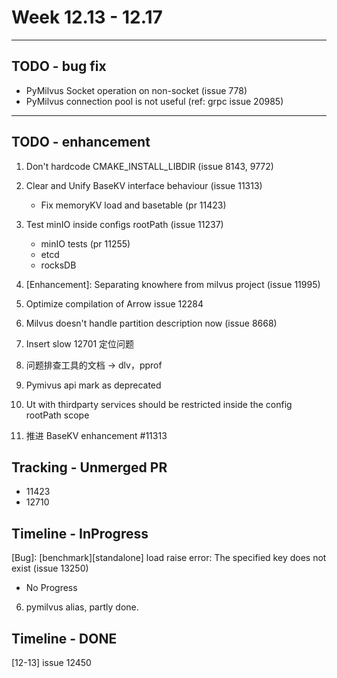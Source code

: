 # Week 12.13 - 12.17

---
## TODO - bug fix
- PyMilvus Socket operation on non-socket (issue 778)
- PyMilvus connection pool is not useful (ref: grpc issue 20985)

---
## TODO - enhancement
1. Don't hardcode CMAKE_INSTALL_LIBDIR (issue 8143, 9772)
3. Clear and Unify BaseKV interface behaviour (issue 11313)
    - Fix memoryKV load and basetable (pr 11423)
4. Test minIO inside configs rootPath (issue 11237)
    - minIO tests (pr 11255)
    - etcd
    - rocksDB
5. [Enhancement]: Separating knowhere from milvus project (issue 11995)
6. Optimize compilation of Arrow issue 12284
7. Milvus doesn't handle partition description now (issue 8668)

1. Insert slow 12701 定位问题
2. 问题排查工具的文档 -> dlv，pprof
3. Pymivus api mark as deprecated
4. Ut with thirdparty services should be restricted inside the config rootPath scope
5. 推进 BaseKV enhancement #11313

## Tracking - Unmerged PR
- 11423
- 12710

## Timeline - InProgress
[Bug]: [benchmark][standalone] load raise error: The specified key does not exist (issue 13250)
- No Progress
6. pymilvus alias, partly done.

## Timeline - DONE
[12-13] issue 12450
